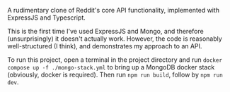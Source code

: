 A rudimentary clone of Reddit's core API functionality, implemented with ExpressJS and Typescript.

This is the first time I've used ExpressJS and Mongo, and therefore (unsurprisingly) it doesn't actually work.
However, the code is reasonably well-structured (I think), and demonstrates my approach to an API.

To run this project, open a terminal in the project directory and run `docker compose up -f ./mongo-stack.yml` to bring up a MongoDB docker stack (obviously, docker is required).
Then run `npm run build`, follow by `npm run dev`.
